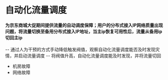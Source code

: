 # 自动化流量调度
#### 为京东商城大促期间提供流量的自动调度保障；用户的分布式接入IP网络质量出现问题，将流量切换至备用分布式接入IP地址，当主ip恢复可用性后，流量从备用ip切回主ip
-- 通过人为干预的方式手动降低触发阀值，观察自动化流量调度能否及时发现灾情，并启动流量调度
-- 将阀值升高，自动化流量调度能及时发现，并将流量切回
* 机房故障
* 网络故障
